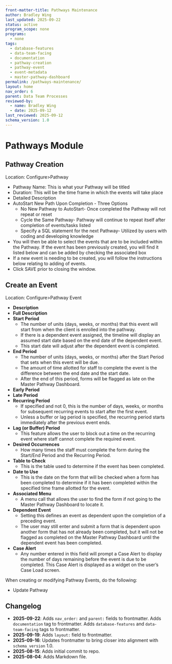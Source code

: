 ```yaml
---
front-matter-title: Pathways Maintenance
author: Bradley Wing
last_updated: 2025-09-22
status: active
program_scope: none
programs:
  - none
tags:
  - database-features
  - data-team-facing
  - documentation
  - pathway-creation
  - pathway-event
  - event-metadata
  - master-pathway-dashboard
permalink: /pathways-maintenance/
layout: home
nav_order: 6
parent: Data Team Processes
reviewed-by:
  - name: Bradley Wing
  - date: 2025-09-12
last_reviewed: 2025-09-12
schema_version: 1.0
---
```


# Pathways Module

## Pathway Creation

Location: Configure>Pathway

- Pathway Name: This is what your Pathway will be titled  
- Duration: This will be the time frame in which the events will take place
- Detailed Description
- AutoStart New Path Upon Completion - Three Options
  - No New Pathway to AutoStart- Once completed the Pathway will not repeat or reset
  - Cycle the Same Pathway- Pathway will continue to repeat itself after completion of events/tasks listed
  - Specify a SQL statement for the next Pathway- Utilized by users with coding and developing knowledge
- You will then be able to select the events that are to be included within the Pathway. If the event has been previously created, you will find it listed below and can be added by checking the associated box
- If a new event is needing to be created, you will follow the instructions below relating to adding of events.  
- Click SAVE prior to closing the window.  

## Create an Event

Location: Configure>Pathway Event

- **Description**
- **Full Description**
- **Start Period**
  - The number of units (days, weeks, or months) that this event will start from when the client is enrolled into the pathway.
  - If there is a dependent event assigned, the timeline will display an assumed start date based on the end date of the dependent event.
  - This start date will adjust after the dependent event is completed.
- **End Period**
  - The number of units (days, weeks, or months) after the Start Period that sets when this event will be due.
  - The amount of time allotted for staff to complete the event is the difference between the end date and the start date.
  - After the end of this period, forms will be flagged as late on the Master Pathway Dashboard.
- **Early Period**
- **Late Period**
- **Recurring Period**
  - If specified and not 0, this is the number of days, weeks, or months for subsequent recurring events to start after the first event.
  - Unless a buffer or lag period is specified, the recurring period starts immediately after the previous event ends.
- **Lag (or Buffer) Period**
  - This feature allows the user to block out a time on the recurring event where staff cannot complete the required event.
- **Desired Occurrences**
  - How many times the staff must complete the form during the Start/End Period and the Recurring Period.
- **Table to Check**
  - This is the table used to determine if the event has been completed.
- **Date to Use**
  - This is the date on the form that will be checked when a form has been completed to determine if it has been completed within the specified time frame allotted for the event.
- **Associated Menu**
  - A menu call that allows the user to find the form if not going to the Master Pathway Dashboard to locate it.
- **Dependent Event**
  - Setting this defines an event as dependent upon the completion of a preceding event.
  - The user may still enter and submit a form that is dependent upon another form that has not already been completed, but it will not be flagged as completed on the Master Pathway Dashboard until the dependent event has been completed.
- **Case Alert**
  - Any number entered in this field will prompt a Case Alert to display the number of days remaining before the event is due to be completed. This Case Alert is displayed as a widget on the user’s Case Load screen.

When creating or modifying Pathway Events, do the following:

- Update Pathway  

## Changelog

- **2025-09-22**: Adds `nav_order:` and `parent:` fields to frontmatter. Adds `documentation` tag to frontmatter. Adds `database-features` and `data-team-facing` tags to frontmatter.
- **2025-09-19**: Adds `layout:` field to frontmatter.
- **2025-09-16**: Updates frontmatter to bring closer into alignment with `schema_version` 1.0.
- **2025-08-15**: Adds initial commit to repo.
- **2025-08-04**: Adds Markdown file.
